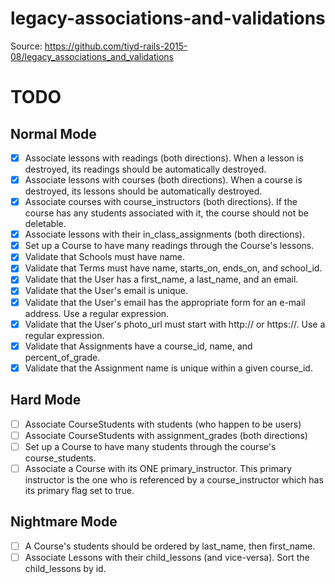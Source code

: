 # legacy-associations-and-validations
Source: https://github.com/tiyd-rails-2015-08/legacy_associations_and_validations

# TODO
## Normal Mode
- [x] Associate lessons with readings (both directions). When a lesson is destroyed, its readings should be automatically destroyed.
- [x] Associate lessons with courses (both directions). When a course is destroyed, its lessons should be automatically destroyed.
- [x] Associate courses with course_instructors (both directions). If the course has any students associated with it, the course should not be deletable.
- [x] Associate lessons with their in_class_assignments (both directions).
- [x] Set up a Course to have many readings through the Course's lessons.
- [x] Validate that Schools must have name.
- [x] Validate that Terms must have name, starts_on, ends_on, and school_id.
- [x] Validate that the User has a first_name, a last_name, and an email.
- [x] Validate that the User's email is unique.
- [x] Validate that the User's email has the appropriate form for an e-mail address. Use a regular expression.
- [x] Validate that the User's photo_url must start with http:// or https://. Use a regular expression.
- [x] Validate that Assignments have a course_id, name, and percent_of_grade.
- [x] Validate that the Assignment name is unique within a given course_id.

## Hard Mode
- [ ] Associate CourseStudents with students (who happen to be users)
- [ ] Associate CourseStudents with assignment_grades (both directions)
- [ ] Set up a Course to have many students through the course's course_students.
- [ ] Associate a Course with its ONE primary_instructor. This primary instructor is the one who is referenced by a course_instructor which has its primary flag set to true.

## Nightmare Mode
- [ ] A Course's students should be ordered by last_name, then first_name.
- [ ] Associate Lessons with their child_lessons (and vice-versa). Sort the child_lessons by id.
